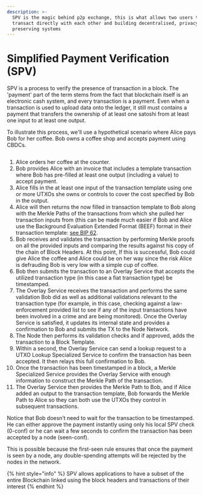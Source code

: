 ```yaml
---
description: >-
  SPV is the magic behind p2p exchange, this is what allows two users to
  transact directly with each other and building decentralised, privacy
  preserving systems
---
```


# Simplified Payment Verification (SPV)

SPV is a process to verify the presence of transaction in a block. The 'payment' part of the term stems from the fact that blockchain itself is an electronic cash system, and every transaction is a payment. Even when a transaction is used to upload data onto the ledger, it still must contains a payment that transfers the ownership of at least one satoshi from at least one input to at least one output.&#x20;

To illustrate this process, we'll use a hypothetical scenario where Alice pays Bob for her coffee. Bob owns a coffee shop and accepts payment using CBDCs.

<figure><img src="https://github.com/jonesjBSV/bsv-skills-center/blob/master/bsv-skills-center/bsv-protocol-documentation/.gitbook/assets/LightClientsandSPVInfastructures_Slide01.png" alt=""><figcaption></figcaption></figure>

1. Alice orders her coffee at the counter.
2. Bob provides Alice with an invoice that includes a template transaction where Bob has pre-filled at least one output (including a value) to accept payment.
3. Alice fills in the at least one input of the transaction template using one or more UTXOs she owns or controls to cover the cost specified by Bob in the output.
4. Alice will then returns the now filled in transaction template to Bob along with the Merkle Paths of the transactions from which she pulled her transaction inputs from (this can be made much easier if Bob and Alice use the Background Evaluation Extended Format (BEEF) format in their transaction template: [see BIP 62](https://bsv.brc.dev/transactions/0062).
5. Bob receives and validates the transaction by performing Merkle proofs on all the provided inputs and comparing the results against his copy of the chain of Block Headers. At this point, If this is successful, Bob could give Alice the coffee and Alice could be on her way since the risk Alice is defrauding Bob is very low with a simple cup of coffee.&#x20;
6. Bob then submits the transaction to an Overlay Service that accepts the utilized transaction type (in this case a fiat transaction type) be timestamped.
7. The Overlay Service receives the transaction and performs the same validation Bob did as well as additional validations relevant to the transaction type (for example, in this case, checking against a law-enforcement provided list to see if any of the input transactions have been involved in a crime and are being monitored). Once the Overlay Service is satisfied, it updates its internal state and provides a confirmation to Bob and submits the TX to the Node Network.
8. The Node then performs its validation checks and if approved, adds the transaction to a Block Template.
9. Within a second, the Overlay Service can send a lookup request to a UTXO Lookup Specialized Service to confirm the transaction has been accepted. It then relays this full confirmation to Bob.&#x20;
10. Once the transaction has been timestamped in a block, a Merkle Specialized Service provides the Overlay Service with enough information to construct the Merkle Path of the transaction.
11. The Overlay Service then provides the Merkle Path to Bob, and if Alice added an output to the transaction template, Bob forwards the Merkle Path to Alice so they can both use the UTXOs they control in subsequent transactions.&#x20;

Notice that Bob doesn’t need to wait for the transaction to be timestamped. He can either approve the payment instantly using only his local SPV check (0-conf) or he can wait a few seconds to confirm the transaction has been accepted by a node (seen-conf).

This is possible because the first-seen rule ensures that once the payment is seen by a node, any double-spending attempts will be rejected by the nodes in the network.

{% hint style="info" %}
SPV allows applications to have a subset of the entire Blockchain linked using the block headers and transactions of their interest
{% endhint %}
